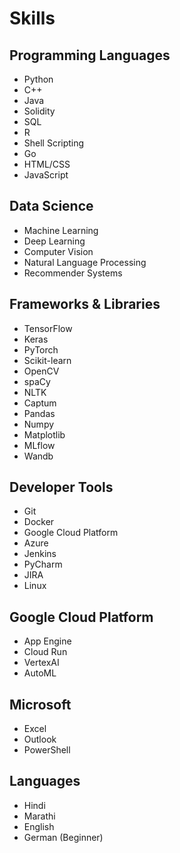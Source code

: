# Skills

## Programming Languages
- Python
- C++
- Java
- Solidity
- SQL
- R
- Shell Scripting
- Go
- HTML/CSS
- JavaScript

## Data Science
- Machine Learning
- Deep Learning
- Computer Vision
- Natural Language Processing
- Recommender Systems

## Frameworks & Libraries
- TensorFlow
- Keras
- PyTorch
- Scikit-learn
- OpenCV
- spaCy
- NLTK
- Captum
- Pandas
- Numpy
- Matplotlib
- MLflow
- Wandb

## Developer Tools
- Git
- Docker
- Google Cloud Platform
- Azure
- Jenkins
- PyCharm
- JIRA
- Linux

## Google Cloud Platform
- App Engine
- Cloud Run
- VertexAI
- AutoML

## Microsoft
- Excel
- Outlook
- PowerShell

## Languages
- Hindi
- Marathi
- English
- German (Beginner)

